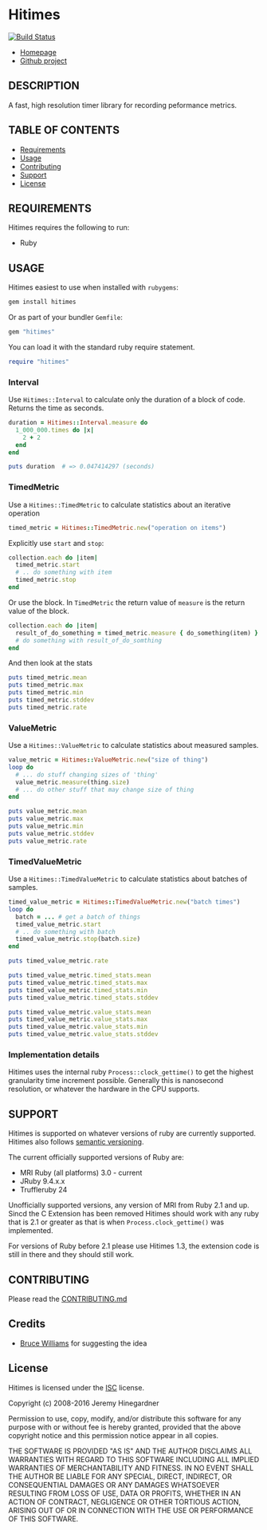 # Hitimes
[![Build Status](https://copiousfreetime.semaphoreci.com/badges/hitimes/branches/main.svg)](https://copiousfreetime.semaphoreci.com/projects/hitimes)

* [Homepage](http://github.com/copiousfreetime/hitimes)
* [Github project](http://github.com/copiousfreetime/hitimes)

## DESCRIPTION

A fast, high resolution timer library for recording peformance metrics.

## TABLE OF CONTENTS

* [Requirements](#requirements)
* [Usage](#usage)
* [Contributing](#contributing)
* [Support](#support)
* [License](#license)


## REQUIREMENTS

Hitimes requires the following to run:

  * Ruby

## USAGE

Hitimes easiest to use when installed with `rubygems`:

```sh
gem install hitimes
```

Or as part of your bundler `Gemfile`:

```ruby
gem "hitimes"
```

You can load it with the standard ruby require statement.

```ruby
require "hitimes"
```

### Interval

Use `Hitimes::Interval` to calculate only the duration of a block of code.
Returns the time as seconds.

```ruby
duration = Hitimes::Interval.measure do
  1_000_000.times do |x|
    2 + 2
  end
end

puts duration  # => 0.047414297 (seconds)
```

### TimedMetric

Use a `Hitimes::TimedMetric` to calculate statistics about an iterative operation

```ruby
timed_metric = Hitimes::TimedMetric.new("operation on items")
```

Explicitly use `start` and `stop`:

```ruby
collection.each do |item|
  timed_metric.start
  # .. do something with item
  timed_metric.stop
end
```

Or use the block. In `TimedMetric` the return value of `measure` is the return
value of the block.

```ruby
collection.each do |item|
  result_of_do_something = timed_metric.measure { do_something(item) }
  # do something with result_of_do_somthing
end
```
And then look at the stats

```ruby
puts timed_metric.mean
puts timed_metric.max
puts timed_metric.min
puts timed_metric.stddev
puts timed_metric.rate
```

### ValueMetric

Use a `Hitimes::ValueMetric` to calculate statistics about measured samples.

``` ruby
value_metric = Hitimes::ValueMetric.new("size of thing")
loop do
  # ... do stuff changing sizes of 'thing'
  value_metric.measure(thing.size)
  # ... do other stuff that may change size of thing
end

puts value_metric.mean
puts value_metric.max
puts value_metric.min
puts value_metric.stddev
puts value_metric.rate
```

### TimedValueMetric

Use a `Hitimes::TimedValueMetric` to calculate statistics about batches of samples.

``` ruby
timed_value_metric = Hitimes::TimedValueMetric.new("batch times")
loop do
  batch = ... # get a batch of things
  timed_value_metric.start
  # .. do something with batch
  timed_value_metric.stop(batch.size)
end

puts timed_value_metric.rate

puts timed_value_metric.timed_stats.mean
puts timed_value_metric.timed_stats.max
puts timed_value_metric.timed_stats.min
puts timed_value_metric.timed_stats.stddev

puts timed_value_metric.value_stats.mean
puts timed_value_metric.value_stats.max
puts timed_value_metric.value_stats.min
puts timed_value_metric.value_stats.stddev
```

### Implementation details

Hitimes uses the internal ruby `Process::clock_gettime()` to
get the highest granularity time increment possible. Generally this is
nanosecond resolution, or whatever the hardware in the CPU supports.

## SUPPORT

Hitimes is supported on whatever versions of ruby are currently supported.
Hitimes also follows [semantic versioning](http://semver.org/).

The current officially supported versions of Ruby are:

* MRI Ruby (all platforms) 3.0 - current
* JRuby 9.4.x.x
* Truffleruby 24

Unofficially supported versions, any version of MRI from Ruby 2.1 and up. Sincd
the C Extension has been removed Hitimes should work with any ruby that is 2.1
or greater as that is when `Process.clock_gettime()` was implemented.

For versions of Ruby before 2.1 please use Hitimes 1.3, the extension code is
still in there and they should still work.

## CONTRIBUTING

Please read the [CONTRIBUTING.md](CONTRIBUTING.md)

## Credits

* [Bruce Williams](https://github.com/bruce) for suggesting the idea

## License

Hitimes is licensed under the [ISC](https://opensource.org/licenses/ISC)
license.

Copyright (c) 2008-2016 Jeremy Hinegardner

Permission to use, copy, modify, and/or distribute this software for any
purpose with or without fee is hereby granted, provided that the above
copyright notice and this permission notice appear in all copies.

THE SOFTWARE IS PROVIDED "AS IS" AND THE AUTHOR DISCLAIMS ALL WARRANTIES WITH
REGARD TO THIS SOFTWARE INCLUDING ALL IMPLIED WARRANTIES OF MERCHANTABILITY AND
FITNESS. IN NO EVENT SHALL THE AUTHOR BE LIABLE FOR ANY SPECIAL, DIRECT,
INDIRECT, OR CONSEQUENTIAL DAMAGES OR ANY DAMAGES WHATSOEVER RESULTING FROM
LOSS OF USE, DATA OR PROFITS, WHETHER IN AN ACTION OF CONTRACT, NEGLIGENCE OR
OTHER TORTIOUS ACTION, ARISING OUT OF OR IN CONNECTION WITH THE USE OR
PERFORMANCE OF THIS SOFTWARE.
